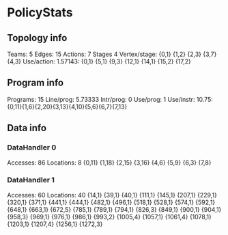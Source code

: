 # PolicyStats
## Topology info
Teams:		5
Edges:		15
Actions:	7
Stages		4
Vertex/stage:	{0,1} {1,2} {2,3} {3,7} {4,3} 
Use/action:	1.57143: {0,1} {5,1} {9,3} {12,1} {14,1} {15,2} {17,2} 

## Program info
Programs:	15
Line/prog:	5.73333
Intr/prog:	0
Use/prog:	1
Use/instr:	10.75: {0,11}{1,6}{2,20}{3,13}{4,10}{5,6}{6,7}{7,13}

## Data info

### DataHandler 0
Accesses:	86
Locations:	8
{0,11} {1,18} {2,15} {3,16} {4,6} {5,9} {6,3} {7,8} 

### DataHandler 1
Accesses:	60
Locations:	40
{14,1} {39,1} {40,1} {111,1} {145,1} {207,1} {229,1} {320,1} {371,1} {441,1} {444,1} {482,1} {496,1} {518,1} {528,1} {574,1} {592,1} {648,1} {663,1} {672,5} {785,1} {789,1} {794,1} {826,3} {849,1} {900,1} {904,1} {958,3} {969,1} {976,1} {986,1} {993,2} {1005,4} {1057,1} {1061,4} {1078,1} {1203,1} {1207,4} {1256,1} {1272,3} 